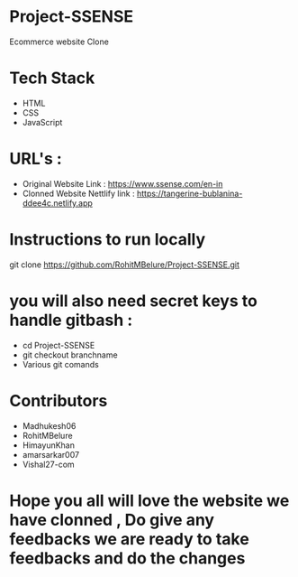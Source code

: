 # Project-SSENSE
Ecommerce website Clone


# Tech Stack
* HTML
* CSS
* JavaScript

# URL's :
* Original Website Link : https://www.ssense.com/en-in
* Clonned Website Nettlify link : https://tangerine-bublanina-ddee4c.netlify.app


# Instructions to run locally
git clone https://github.com/RohitMBelure/Project-SSENSE.git

# you will also need secret keys to handle gitbash :
* cd Project-SSENSE
* git checkout branchname
* Various git comands

# Contributors 
* Madhukesh06
* RohitMBelure
* HimayunKhan
* amarsarkar007
* Vishal27-com


# Hope you all will love the website we have clonned , Do give any feedbacks we are ready to take feedbacks and do the changes #




